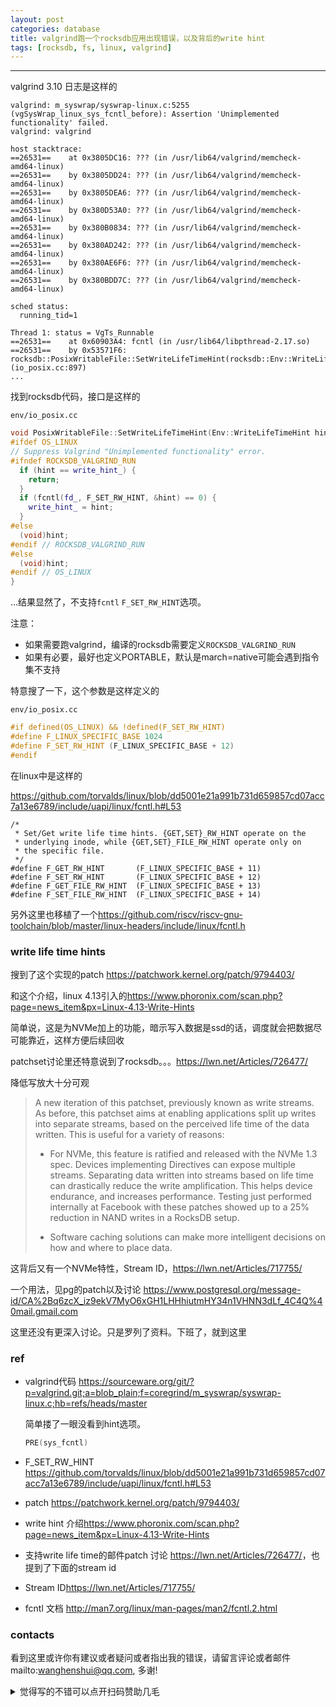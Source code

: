 ```yaml
---
layout: post
categories: database
title: valgrind跑一个rocksdb应用出现错误，以及背后的write hint
tags: [rocksdb, fs, linux, valgrind]
---
```


  

---

valgrind 3.10 日志是这样的

```
valgrind: m_syswrap/syswrap-linux.c:5255 (vgSysWrap_linux_sys_fcntl_before): Assertion 'Unimplemented functionality' failed.
valgrind: valgrind

host stacktrace:
==26531==    at 0x3805DC16: ??? (in /usr/lib64/valgrind/memcheck-amd64-linux)
==26531==    by 0x3805DD24: ??? (in /usr/lib64/valgrind/memcheck-amd64-linux)
==26531==    by 0x3805DEA6: ??? (in /usr/lib64/valgrind/memcheck-amd64-linux)
==26531==    by 0x380D53A0: ??? (in /usr/lib64/valgrind/memcheck-amd64-linux)
==26531==    by 0x380B0834: ??? (in /usr/lib64/valgrind/memcheck-amd64-linux)
==26531==    by 0x380AD242: ??? (in /usr/lib64/valgrind/memcheck-amd64-linux)
==26531==    by 0x380AE6F6: ??? (in /usr/lib64/valgrind/memcheck-amd64-linux)
==26531==    by 0x380BDD7C: ??? (in /usr/lib64/valgrind/memcheck-amd64-linux)

sched status:
  running_tid=1

Thread 1: status = VgTs_Runnable
==26531==    at 0x60903A4: fcntl (in /usr/lib64/libpthread-2.17.so)
==26531==    by 0x53571F6: rocksdb::PosixWritableFile::SetWriteLifeTimeHint(rocksdb::Env::WriteLifeTimeHint) (io_posix.cc:897)
...
```

找到rocksdb代码，接口是这样的

`env/io_posix.cc`

```c++
void PosixWritableFile::SetWriteLifeTimeHint(Env::WriteLifeTimeHint hint) {
#ifdef OS_LINUX
// Suppress Valgrind "Unimplemented functionality" error.
#ifndef ROCKSDB_VALGRIND_RUN
  if (hint == write_hint_) {
    return;
  }
  if (fcntl(fd_, F_SET_RW_HINT, &hint) == 0) {
    write_hint_ = hint;
  }
#else
  (void)hint;
#endif // ROCKSDB_VALGRIND_RUN
#else
  (void)hint;
#endif // OS_LINUX
}
```

...结果显然了，不支持`fcntl`  `F_SET_RW_HINT`选项。

注意：

- 如果需要跑valgrind，编译的rocksdb需要定义`ROCKSDB_VALGRIND_RUN`
- 如果有必要，最好也定义PORTABLE，默认是march=native可能会遇到指令集不支持





特意搜了一下，这个参数是这样定义的

`env/io_posix.cc`

```c++
#if defined(OS_LINUX) && !defined(F_SET_RW_HINT)
#define F_LINUX_SPECIFIC_BASE 1024
#define F_SET_RW_HINT (F_LINUX_SPECIFIC_BASE + 12)
#endif
```

在linux中是这样的

https://github.com/torvalds/linux/blob/dd5001e21a991b731d659857cd07acc7a13e6789/include/uapi/linux/fcntl.h#L53

```
/*
 * Set/Get write life time hints. {GET,SET}_RW_HINT operate on the
 * underlying inode, while {GET,SET}_FILE_RW_HINT operate only on
 * the specific file.
 */
#define F_GET_RW_HINT		(F_LINUX_SPECIFIC_BASE + 11)
#define F_SET_RW_HINT		(F_LINUX_SPECIFIC_BASE + 12)
#define F_GET_FILE_RW_HINT	(F_LINUX_SPECIFIC_BASE + 13)
#define F_SET_FILE_RW_HINT	(F_LINUX_SPECIFIC_BASE + 14)
```

另外这里也移植了一个<https://github.com/riscv/riscv-gnu-toolchain/blob/master/linux-headers/include/linux/fcntl.h>

### write life time hints

搜到了这个实现的patch <https://patchwork.kernel.org/patch/9794403/>

和这个介绍，linux 4.13引入的<https://www.phoronix.com/scan.php?page=news_item&px=Linux-4.13-Write-Hints>

简单说，这是为NVMe加上的功能，暗示写入数据是ssd的话，调度就会把数据尽可能靠近，这样方便后续回收

patchset讨论里还特意说到了rocksdb。。。https://lwn.net/Articles/726477/

降低写放大十分可观

>A new iteration of this patchset, previously known as write streams.
>As before, this patchset aims at enabling applications split up
>writes into separate streams, based on the perceived life time
>of the data written. This is useful for a variety of reasons:
>
>- For NVMe, this feature is ratified and released with the NVMe 1.3
>  spec. Devices implementing Directives can expose multiple streams.
>  Separating data written into streams based on life time can
>  drastically reduce the write amplification. This helps device
>  endurance, and increases performance. Testing just performed
>  internally at Facebook with these patches showed up to a 25% reduction
>  in NAND writes in a RocksDB setup.
>
>- Software caching solutions can make more intelligent decisions
>  on how and where to place data.

这背后又有一个NVMe特性，Stream ID，https://lwn.net/Articles/717755/



一个用法，见pg的patch以及讨论  <https://www.postgresql.org/message-id/CA%2Bq6zcX_iz9ekV7MyO6xGH1LHHhiutmHY34n1VHNN3dLf_4C4Q%40mail.gmail.com>

这里还没有更深入讨论。只是罗列了资料。下班了，就到这里

### ref

- valgrind代码 <https://sourceware.org/git/?p=valgrind.git;a=blob_plain;f=coregrind/m_syswrap/syswrap-linux.c;hb=refs/heads/master>

  简单搂了一眼没看到hint选项。

  ```c++
  PRE(sys_fcntl)
  ```

- F_SET_RW_HINT https://github.com/torvalds/linux/blob/dd5001e21a991b731d659857cd07acc7a13e6789/include/uapi/linux/fcntl.h#L53

- patch <https://patchwork.kernel.org/patch/9794403/>

- write hint 介绍<https://www.phoronix.com/scan.php?page=news_item&px=Linux-4.13-Write-Hints>

- 支持write life time的邮件patch 讨论 <https://lwn.net/Articles/726477/>，也提到了下面的stream id

- Stream ID<https://lwn.net/Articles/717755/>

- fcntl 文档 <http://man7.org/linux/man-pages/man2/fcntl.2.html>

### contacts

看到这里或许你有建议或者疑问或者指出我的错误，请留言评论或者邮件mailto:wanghenshui@qq.com, 多谢! 
<details>
<summary>觉得写的不错可以点开扫码赞助几毛</summary>
<img src="https://wanghenshui.github.io/assets/wepay.png" alt="微信转账">
</details>